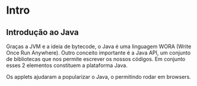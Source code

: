 # Intro

## Introdução ao Java

Graças a JVM e a ideia de bytecode, o Java é uma linguagem WORA (Write Once Run Anywhere). Outro conceito importante é a Java API, um conjunto de bibliotecas que nos permite escrever os nossos códigos. Em conjunto esses 2 elementos constituem a plataforma Java.

Os applets ajudaram a popularizar o Java, o permitindo rodar em browsers.



